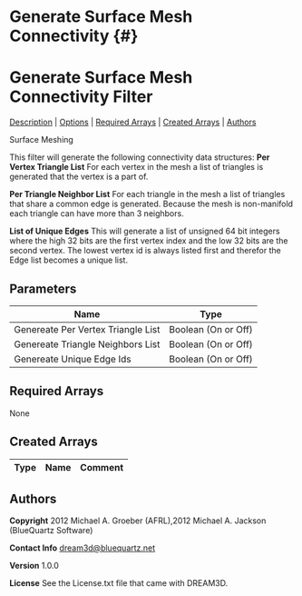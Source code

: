 Generate Surface Mesh Connectivity {#}
======
<h1 class="pHeading1">Generate Surface Mesh Connectivity Filter</h1>
<p class="pCellBody">
<a href="../SurfaceMeshingFilters/GenerateSurfaceMeshConnectivity.html#wp2">Description</a>
| <a href="../SurfaceMeshingFilters/GenerateSurfaceMeshConnectivity.html#wp3">Options</a>
| <a href="../SurfaceMeshingFilters/GenerateSurfaceMeshConnectivity.html#wp4">Required Arrays</a>
| <a href="../SurfaceMeshingFilters/GenerateSurfaceMeshConnectivity.html#wp5">Created Arrays</a>
| <a href="../SurfaceMeshingFilters/GenerateSurfaceMeshConnectivity.html#wp1">Authors</a> 

Surface Meshing


This filter will generate the following connectivity data structures:
__Per Vertex Triangle List__ For each vertex in the mesh a list of triangles is generated that the vertex is a part of.

__Per Triangle Neighbor List__ For each triangle in the mesh a list of triangles that share a common edge is generated. 
Because the mesh is non-manifold each triangle can have more than 3 neighbors.

__List of Unique Edges__ This will generate a list of unsigned 64 bit integers where the high 32 bits are the first vertex index and the 
 low 32 bits are the second vertex. The lowest vertex id is always listed first and therefor the Edge list becomes a unique list.

## Parameters ## 

| Name | Type |
|------|------|
| Genereate Per Vertex Triangle List | Boolean (On or Off) |
| Genereate Triangle Neighbors List | Boolean (On or Off) |
| Genereate Unique Edge Ids | Boolean (On or Off) |

## Required Arrays ##
None



## Created Arrays ##

| Type | Name | Comment |
|------|------|---------|

## Authors ##

**Copyright** 2012 Michael A. Groeber (AFRL),2012 Michael A. Jackson (BlueQuartz Software)

**Contact Info** dream3d@bluequartz.net

**Version** 1.0.0

**License**  See the License.txt file that came with DREAM3D.



